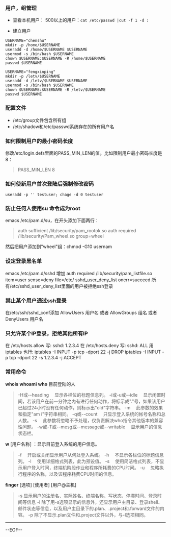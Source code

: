 ### 用户，组管理

- 查看本机用户：
500以上的用户：`cat /etc/passwd |cut -f 1 -d :`

- 建立用户
```
USERNAME="chenshu"
mkdir -p /home/$USERNAME
useradd -d /home/$USERNAME $USERNAME
usermod -s /bin/bash $USERNAME
chown $USERNAME:$USERNAME -R /home/$USERNAME
passwd $USERNAME

USERNAME="fengxinping"
mkdir -p /letv/$USERNAME
useradd -d /letv/$USERNAME $USERNAME
usermod -s /bin/bash $USERNAME
chown $USERNAME:$USERNAME -R /letv/$USERNAME
passwd $USERNAME
```

### 配置文件

- /etc/group文件包含所有组 
- /etc/shadow和/etc/passwd系统存在的所有用户名 

### 如何限制用户的最小密码长度
修改/etc/login.defs里面的PASS_MIN_LEN的值。比如限制用户最小密码长度是8：
>PASS_MIN_LEN 8

### 如何使新用户首次登陆后强制修改密码
`useradd -p '' testuser; chage -d 0 testuser`
	
### 防止任何人使用su 命令成为root
emacs /etc/pam.d/su，在开头添加下面两行：
>auth sufficient /lib/security/pam_rootok.so
auth required /lib/security/Pam_wheel.so group=wheel

然后把用户添加到"wheel"组：chmod -G10 usernam

### 设定登录黑名单
emacs /etc/pam.d/sshd
增加
auth required /lib/security/pam_listfile.so item=user sense=deny file=/etc/	sshd_user_deny_list onerr=succeed
所有/etc/sshd_user_deny_list里面的用户被拒绝ssh登录

### 禁止某个用户通过ssh登录
在/etc/ssh/sshd_conf添加
AllowUsers 用户名
或者
AllowGroups 组名
或者
DenyUsers 用户名

### 只允许某个IP登录，拒绝其他所有IP
在 /etc/hosts.allow 写:
sshd: 1.2.3.4
在 /etc/hosts.deny 写:
sshd: ALL
用 iptables 也行:
iptables -I INPUT -p tcp -dport 22 -j DROP
iptables -I INPUT -p tcp -dport 22 -s 1.2.3.4 -j ACCEPT

### 常用命令
**whois**
**whoami**
**who** 目前登陆的人
>-H或--heading 　显示各栏位的标题信息列。 
-i或-u或--idle 　显示闲置时间，若该用户在前一分钟之内有进行任何动作，将标示成"."号，如果该用户已超过24小时没有任何动作，则标示出"old"字符串。 
-m 　此参数的效果和指定"am i"字符串相同。 
-q或--count 　只显示登入系统的帐号名称和总人数。 
-s 　此参数将忽略不予处理，仅负责解决who指令其他版本的兼容性问题。 
-w或-T或--mesg或--message或--writable 　显示用户的信息状态栏。

**w** [用户名称] ：显示目前登入系统的用户信息。 
>-f 　开启或关闭显示用户从何处登入系统。 
-h 　不显示各栏位的标题信息列。 
-l 　使用详细格式列表，此为预设值。 
-s 　使用简洁格式列表，不显示用户登入时间，终端机阶段作业和程序所耗费的CPU时间。 
-u 　忽略执行程序的名称，以及该程序耗费CPU时间的信息。

**finger** [选项] [使用者] [用户@主机] 
>-s 显示用户的注册名、实际姓名、终端名称、写状态、停滞时间、登录时间等信息
-l 除了用-s选项显示的信息外，还显示用户主目录、登录shell、邮件状态等信息，以及用户主目录下的.plan、.project和.forward文件的内容。 
-p 除了不显示.plan文件和.project文件以外，与-l选项相同。

----

--EOF--